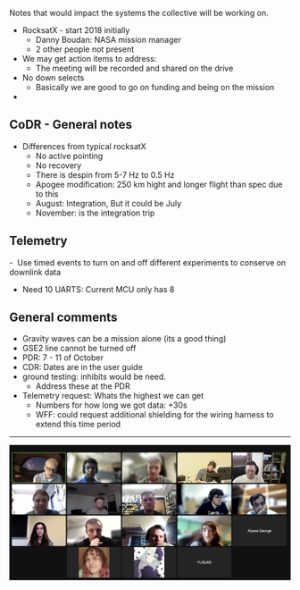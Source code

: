Notes that would impact the systems the collective will be working on. 

- RocksatX - start 2018 initially 
	- Danny Boudan: NASA mission manager
	- 2 other people not present 
-  We may get action items to address:
	- The meeting will be recorded and shared on the drive
- No down selects
	- Basically we are good to go on funding and being on the mission
- 
## CoDR - General notes
- Differences from typical rocksatX
	- No active pointing
	- No recovery
	- There is despin from 5-7 Hz to 0.5 Hz
	- Apogee modification: 250 km hight and longer flight than spec due to this
	- August: Integration, But it could be July
	- November: is the integration trip

## Telemetry 

-  Use timed events to turn on and off different experiments to conserve on downlink data
- Need 10 UARTS: Current MCU only has 8

## General comments

- Gravity waves can be a mission alone (its a good thing)
- GSE2 line cannot be turned off
- PDR: 7 - 11 of October
- CDR: Dates are in the user guide
- ground testing: inhibits would be need. 
	- Address these at the PDR
- Telemetry request: Whats the highest we can get
	- Numbers for how long we got data: +30s
	- WFF: could request additional shielding for the wiring harness to extend this time period

---

![400](res/Pasted%20image%2020240906165234.png)